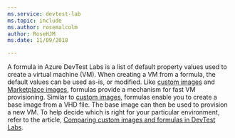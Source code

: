```yaml
---
ms.service: devtest-lab
ms.topic: include
ms.author: rosemalcolm
author: RoseHJM
ms.date: 11/09/2018

---
```

A formula in Azure DevTest Labs is a list of default property values used to create a virtual machine (VM). When creating a VM from a formula, the default values can be used as-is, or modified. Like [custom images](../articles/devtest-labs/devtest-lab-create-template.md) and [Marketplace images](../articles/devtest-labs/devtest-lab-configure-marketplace-images.md), formulas provide a mechanism for fast VM provisioning. Similar to [custom images](../articles/devtest-labs/devtest-lab-create-template.md), formulas enable you to create a base image from a VHD file. The base image can then be used to provision a new VM. To help decide which is right for your particular environment, refer to the article, [Comparing custom images and formulas in DevTest Labs](../articles/devtest-labs/devtest-lab-comparing-vm-base-image-types.md).
